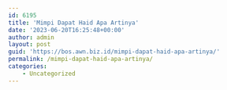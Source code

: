 ```yaml
---
id: 6195
title: 'Mimpi Dapat Haid Apa Artinya'
date: '2023-06-20T16:25:48+00:00'
author: admin
layout: post
guid: 'https://bos.awn.biz.id/mimpi-dapat-haid-apa-artinya/'
permalink: /mimpi-dapat-haid-apa-artinya/
categories:
    - Uncategorized
---
```


